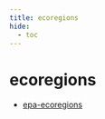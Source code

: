 ```yaml
---
title: ecoregions
hide:
  - toc
---
```


# ecoregions

- [epa-ecoregions](/data-library/epa-ecoregions.md)  
  <small></small>